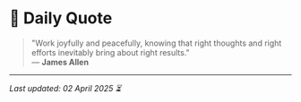 # 📜 Daily Quote

> "Work joyfully and peacefully, knowing that right thoughts and right efforts inevitably bring about right results."  
> — **James Allen**

---

_Last updated: 02 April 2025 ⏳_
